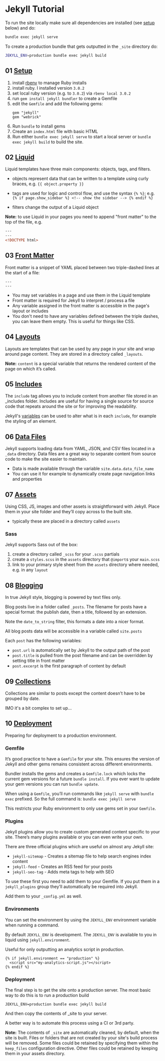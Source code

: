 # Jekyll Tutorial

To run the site locally make sure all dependencies are installed (see [setup](#Setup) below) and do:

```bash
bundle exec jekyll serve
```

To create a production bundle that gets outputted in the `_site` directory do:

```bash
JEKYLL_ENV=production bundle exec jekyll build
```

## 01 [Setup](https://jekyllrb.com/docs/step-by-step/01-setup/)

1. install [rbenv](https://github.com/rbenv/rbenv) to manage Ruby installs
2. install ruby. I installed version `3.0.2`
3. set local ruby version (e.g. to `3.0.2`) via `rbenv local 3.0.2`
4. run `gem install jekyll bundler` to create a Gemfile
5. edit the `Gemfile` and add the following gems:
    ```
    gem "jekyll"
    gem "webrick"
    ```
6. Run `bundle` to install gems
7. Create an `index.html` file with basic HTML
8. Run either `bundle exec jekyll serve` to start a local server or `bundle exec jekyll build` to build the site.

## 02 [Liquid](https://jekyllrb.com/docs/step-by-step/02-liquid/)

Liquid templates have three main components: objects, tags, and filters.

- objects represent data that can be written to a template using curly braces, e.g. `{{ object.property }}`

- tags are used for logic and control flow, and use the syntax `{% %}`; e.g. `{% if page.show_sidebar %} <!-- show the sidebar --> {% endif %}`

- filters change the output of a Liquid object

**Note:** to use Liquid in your pages you need to append "front matter" to the top of the file, e.g.

```html
---
---
<!DOCTYPE html>
```

## 03 [Front Matter](https://jekyllrb.com/docs/step-by-step/03-front-matter/)

Front matter is a snippet of YAML placed between two triple-dashed lines at the start of a file:

```
---
---
```

- You may set variables in a page and use them in the Liquid template
- Front matter is required for Jekyll to interpret / process a file
- Any variable assigned in the front matter is accessible in the page's layout or includes
- You don't need to have any variables defined between the triple dashes, you can leave them empty. This is useful for things like CSS.

## 04 [Layouts](https://jekyllrb.com/docs/step-by-step/04-layouts/)

Layouts are templates that can be used by any page in your site and wrap around page content. They are stored in a directory called `_layouts`.

**Note:** `content` is a special variable that returns the rendered content of the page on which it’s called.

## 05 [Includes](https://jekyllrb.com/docs/step-by-step/05-includes/)

The `include` tag allows you to include content from another file stored in an _includes folder. Includes are useful for having a single source for source code that repeats around the site or for improving the readability.

Jekyll's [variables](https://jekyllrb.com/docs/variables/) can be used to alter what is in each `include`, for example the styling of an element.

## 06 [Data Files](https://jekyllrb.com/docs/step-by-step/06-data-files/)

Jekyll supports loading data from YAML, JSON, and CSV files located in a `_data` directory. Data files are a great way to separate content from source code to make the site easier to maintain.

- Data is made available through the variable `site.data.data_file_name`
- You can use it for example to dynamically create page navigation links and properties

## 07 [Assets](https://jekyllrb.com/docs/step-by-step/07-assets/)

Using CSS, JS, images and other assets is straightforward with Jekyll. Place them in your site folder and they’ll copy across to the built site.

- typically these are placed in a directory called `assets`

### Sass

Jekyll supports Sass out of the box:

1. create a directory called `_scss` for your `.scss` partials
2. create a `styles.scss` in the `assets` directory that `@import`s your `main.scss`
3. link to your primary style sheet from the `assets` directory where needed, e.g. in any `layout`

## 08 [Blogging](https://jekyllrb.com/docs/step-by-step/08-blogging/)

In true Jekyll style, blogging is powered by text files only.

Blog posts live in a folder called `_posts`. The filename for posts have a special format: the publish date, then a title, followed by an extension.

Note the `date_to_string` filter, this formats a date into a nicer format.

All blog posts data will be accessible in a variable called `site.posts`

Each `post` has the following variables:

- `post.url` is automatically set by Jekyll to the output path of the post
- `post.title` is pulled from the post filename and can be overridden by setting title in front matter
- `post.excerpt` is the first paragraph of content by default

## 09 [Collections](https://jekyllrb.com/docs/step-by-step/09-collections/)

Collections are similar to posts except the content doesn’t have to be grouped by date.

IMO it's a bit complex to set up...

## 10 [Deployment](https://jekyllrb.com/docs/step-by-step/10-deployment/)

Preparing for deployment to a production environment.

### Gemfile

It’s good practice to have a `Gemfile` for your site. This ensures the version of Jekyll and other gems remains consistent across different environments.

Bundler installs the gems and creates a `Gemfile.lock` which locks the current gem versions for a future `bundle install`. If you ever want to update your gem versions you can run `bundle update`.

When using a `Gemfile`, you’ll run commands like `jekyll serve` with `bundle exec` prefixed. So the full command is: `bundle exec jekyll serve`

This restricts your Ruby environment to only use gems set in your `Gemfile`.

### Plugins
Jekyll plugins allow you to create custom generated content specific to your site. There’s many plugins available or you can even write your own.

There are three official plugins which are useful on almost any Jekyll site:

- `jekyll-sitemap` - Creates a sitemap file to help search engines index content
- `jekyll-feed` - Creates an RSS feed for your posts
- `jekyll-seo-tag` - Adds meta tags to help with SEO

To use these first you need to add them to your Gemfile. If you put them in a `jekyll_plugins` group they’ll automatically be required into Jekyll.

Add them to your `_config.yml` as well.

### Environments

You can set the environment by using the `JEKYLL_ENV` environment variable when running a command.

By default `JEKYLL_ENV` is development. The `JEKYLL_ENV` is available to you in liquid using `jekyll.environment`.

Useful for only outputting an analytics script in production.

```liquid
{% if jekyll.environment == "production" %}
  <script src="my-analytics-script.js"></script>
{% endif %}
```

### Deployment
The final step is to get the site onto a production server. The most basic way to do this is to run a production build

```
JEKYLL_ENV=production bundle exec jekyll build
```

And then copy the contents of _site to your server.

A better way is to automate this process using a CI or 3rd party.

**Note:**  The contents of `_site` are automatically cleaned, by default, when the site is built. Files or folders that are not created by your site's build process will be removed. Some files could be retained by specifying them within the `keep_files` configuration directive. Other files could be retained by keeping them in your assets directory.